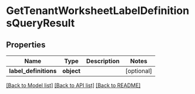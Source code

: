 # GetTenantWorksheetLabelDefinitionsQueryResult

## Properties
Name | Type | Description | Notes
------------ | ------------- | ------------- | -------------
**label_definitions** | **object** |  | [optional] 

[[Back to Model list]](../README.md#documentation-for-models) [[Back to API list]](../README.md#documentation-for-api-endpoints) [[Back to README]](../README.md)


